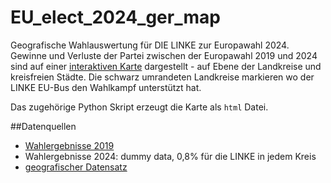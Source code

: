 # EU_elect_2024_ger_map
Geografische Wahlauswertung für DIE LINKE zur Europawahl 2024. Gewinne und Verluste der Partei zwischen der Europawahl 2019 und 2024 sind auf einer [interaktiven Karte](https://paulkeydel.github.io/EU_elect_2024_ger_map/index.html) dargestellt - auf Ebene der Landkreise und kreisfreien Städte. Die schwarz umrandeten Landkreise markieren wo der LINKE EU-Bus den Wahlkampf unterstützt hat.

Das zugehörige Python Skript erzeugt die Karte als `html` Datei.

##Datenquellen
* [Wahlergebnisse 2019](https://www.bundeswahlleiterin.de/dam/jcr/095b092a-780e-45e1-aca9-caafe903b126/ew19_kerg.csv)
* Wahlergebnisse 2024: dummy data, 0,8% für die LINKE in jedem Kreis
* [geografischer Datensatz](https://github.com/jgehrcke/covid-19-germany-gae/tree/master/geodata)
